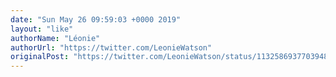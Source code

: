 ```yaml
---
date: "Sun May 26 09:59:03 +0000 2019"
layout: "like"
authorName: "Léonie"
authorUrl: "https://twitter.com/LeonieWatson"
originalPost: "https://twitter.com/LeonieWatson/status/1132586937703948288"
---
```

